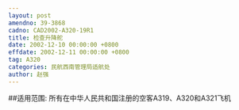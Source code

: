 ```yaml
---
layout: post
amendno: 39-3868
cadno: CAD2002-A320-19R1
title: 检查升降舵
date: 2002-12-10 00:00:00 +0800
effdate: 2002-12-11 00:00:00 +0800
tag: A320
categories: 民航西南管理局适航处
author: 赵强
---
```


##适用范围:
所有在中华人民共和国注册的空客A319、A320和A321飞机

